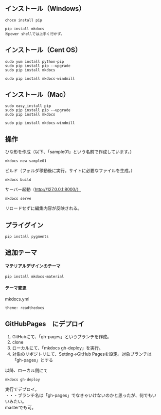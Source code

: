 ## インストール（Windows）
```
choco install pip

pip install mkdocs
※power shellでは上手く行かず。
```

## インストール（Cent OS）
```
sudo yum install python-pip
sudo pip install pip --upgrade
sudo pip install mkdocs

sudo pip install mkdocs-windmill
```

## インストール（Mac）
```
sudo easy_install pip
sudo pip install pip --upgrade
sudo pip install mkdocs

sudo pip install mkdocs-windmill
```

## 操作
ひな形を作成（以下、「sample01」という名前で作成しています。）
```
mkdocs new sample01
```
ビルド（フォルダ移動後に実行。サイトに必要なファイルを生成。）
```
mkdocs build
```
サーバー起動（http://127.0.0.1:8000/）
```
mkdocs serve
```
リロードせずに編集内容が反映される。


## プライグイン
```
pip install pygments
```

## 追加テーマ
#### マテリアルデザインのテーマ
```
pip install mkdocs-material
```
#### テーマ変更
mkdocs.yml
```
theme: readthedocs
```


## GitHubPages　にデプロイ
 1. GitHubにて、「gh-pages」というブランチを作成。
 2. clone
 3. ローカルにて、「mkdocs gh-deploy」を実行。
 4. 対象のリポジトリにて、Setting→GitHub Pagesを設定。対象ブランチは「gh-pages」とする

以降、ローカル側にて
```
mkdocs gh-deploy
```
実行でデプロイ。
　  
・・・ブランチ名は「gh-pages」でなきゃいけないのかと思ったが、何でもいいみたい。  
masterでも可。  

